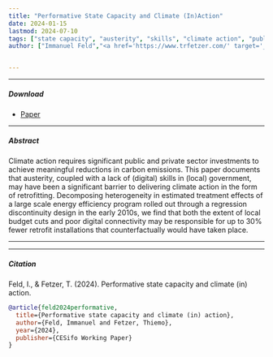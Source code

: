 ```yaml
---
title: "Performative State Capacity and Climate (In)Action" 
date: 2024-01-15
lastmod: 2024-07-10
tags: ["state capacity", "austerity", "skills", "climate action", "public economics"]
author: ["Immanuel Feld","<a href='https://www.trfetzer.com/' target='_blank'>Thiemo Fetzer</a>"]


---
```


---

##### Download

+ [Paper](paper1.pdf)

---

##### Abstract

Climate action requires significant public and private sector investments to achieve meaningful reductions in carbon emissions. This paper documents that austerity, coupled with a lack of (digital) skills in (local) government, may have been a significant barrier to delivering climate action in the form of retrofitting. Decomposing heterogeneity in estimated treatment effects of a large scale energy efficiency program rolled out through a regression discontinuity design in the early 2010s, we find that both the extent of local budget cuts and poor digital connectivity may be responsible for up to 30\% fewer retrofit installations that counterfactually would have taken place.

---


---

##### Citation

Feld, I., & Fetzer, T. (2024). Performative state capacity and climate (in) action.

```BibTeX
@article{feld2024performative,
  title={Performative state capacity and climate (in) action},
  author={Feld, Immanuel and Fetzer, Thiemo},
  year={2024},
  publisher={CESifo Working Paper}
}
```
